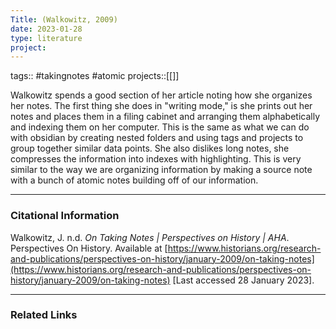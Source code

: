 ```yaml
---
Title: (Walkowitz, 2009)
date: 2023-01-28
type: literature
project:
---
```

tags:: #takingnotes #atomic 
projects::[[]]

Walkowitz spends a good section of her article noting how she organizes her notes. The first thing she does in "writing mode," is she prints out her notes and places them in a filing cabinet and arranging them alphabetically  and indexing them on her computer. This is the same as what we can do with obsidian by creating nested folders and using tags and projects to group together similar data points. She also dislikes long notes, she compresses the information into indexes with highlighting. This is very similar to the way we are organizing information by making a source note with a bunch of atomic notes building off of our information.

---
### Citational Information

Walkowitz, J. n.d. _On Taking Notes | Perspectives on History | AHA_. Perspectives On History. Available at [https://www.historians.org/research-and-publications/perspectives-on-history/january-2009/on-taking-notes](https://www.historians.org/research-and-publications/perspectives-on-history/january-2009/on-taking-notes) [Last accessed 28 January 2023].

---

### Related Links
